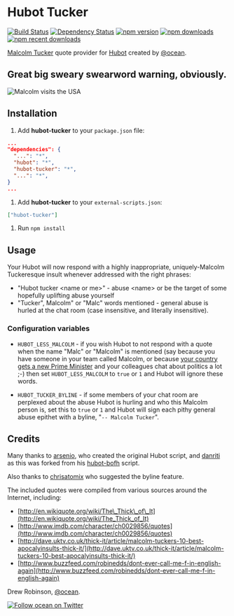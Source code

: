 # Hubot Tucker

[![Build Status](https://img.shields.io/travis/ocean/hubot-tucker.svg?style=flat-square)](https://travis-ci.org/ocean/hubot-tucker) [![Dependency Status](https://david-dm.org/ocean/hubot-tucker.svg?style=flat-square)](https://david-dm.org/ocean/hubot-tucker) [![npm version](https://img.shields.io/npm/v/hubot-tucker.svg?style=flat-square)](https://www.npmjs.com/package/hubot-tucker) [![npm downloads](https://img.shields.io/npm/dt/hubot-tucker.svg?style=flat-square&label=total%20downloads)](https://www.npmjs.com/package/hubot-tucker) [![npm recent downloads](https://img.shields.io/npm/dm/hubot-tucker.svg?style=flat-square&label=recent%20downloads)](https://www.npmjs.com/package/hubot-tucker)

[Malcolm Tucker](https://en.wikipedia.org/wiki/Malcolm_Tucker) quote provider for [Hubot](https://hubot.github.com) created by [@ocean][1].

## Great big sweary swearword warning, obviously.

<img src="http://i.imgur.com/AkuwSlW.png" title="Malcolm visits the USA" />

## Installation

1. Add **hubot-tucker** to your `package.json` file:

  ```json
  ...
  "dependencies": {
    "...": "*",
    "hubot": "*",
    "hubot-tucker": "*",
    "...": "*",
  }
  ...
  ```

1. Add **hubot-tucker** to your `external-scripts.json`:

  ```json
  ["hubot-tucker"]
  ```

1. Run `npm install`

## Usage

Your Hubot will now respond with a highly inappropriate, uniquely-Malcolm Tuckeresque insult whenever addressed with the right phrases:

- "Hubot tucker &lt;name or me&gt;" - abuse &lt;name&gt; or be the target of some hopefully uplifting abuse yourself
- "Tucker", Malcolm" or "Malc" words mentioned - general abuse is hurled at the chat room (case insensitive, and literally insensitive).

### Configuration variables

- `HUBOT_LESS_MALCOLM` - if you wish Hubot to not respond with a quote when the name "Malc" or "Malcolm" is mentioned (say because you have someone in your team called Malcolm, or because [your country gets a new Prime Minister][5] and your colleagues chat about politics a lot ;-) then set `HUBOT_LESS_MALCOLM` to `true` or `1` and Hubot will ignore these words.

- `HUBOT_TUCKER_BYLINE` - if some members of your chat room are perplexed about the abuse Hubot is hurling and who this Malcolm person is, set this to `true` or `1` and Hubot will sign each pithy general abuse epithet with a byline, "`-- Malcolm Tucker`".

## Credits

Many thanks to [arsenio][2], who created the original Hubot script, and [danriti][3] as this was forked from his [hubot-bofh][4] script.

Also thanks to [chrisatomix][6] who suggested the byline feature.

The included quotes were compiled from various sources around the Internet, including:

- [http://en.wikiquote.org/wiki/The\_Thick\_of\_It](http://en.wikiquote.org/wiki/The_Thick_of_It)
- [http://www.imdb.com/character/ch0029856/quotes](http://www.imdb.com/character/ch0029856/quotes)
- [http://dave.uktv.co.uk/thick-it/article/malcolm-tuckers-10-best-apocalyinsults-thick-it/](http://dave.uktv.co.uk/thick-it/article/malcolm-tuckers-10-best-apocalyinsults-thick-it/)
- [http://www.buzzfeed.com/robinedds/dont-ever-call-me-f-in-english-again](http://www.buzzfeed.com/robinedds/dont-ever-call-me-f-in-english-again)
 
Drew Robinson, [@ocean][1].

[![Follow ocean on Twitter](https://img.shields.io/twitter/follow/ocean.svg?style=social)][1]

[1]: https://twitter.com/ocean
[2]: https://github.com/arsenio
[3]: https://github.com/danriti
[4]: https://github.com/danriti/hubot-bofh
[5]: https://en.wikipedia.org/wiki/Malcolm_Turnbull
[6]: https://github.com/chrisatomix
